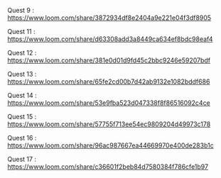 Quest 9 : https://www.loom.com/share/3872934df8e2404a9e221e04f3df8905

Quest 11 : https://www.loom.com/share/d63308add3a8449ca634ef8bdc98eaf4

Quest 12 : https://www.loom.com/share/381e0d01d9fd45c2bbc9246e59207bdf

Quest 13 : https://www.loom.com/share/65fe2cd00b7d42ab9132e1082bddf686

Quest 14 : https://www.loom.com/share/53e9fba523d047338f8f86516092c4ce

Quest 15 : https://www.loom.com/share/57755f713ee54ec9809204d49973c178

Quest 16 : https://www.loom.com/share/96ac987667ea44669970e400de283b1c

Quest 17 : https://www.loom.com/share/c36601f2beb84d7580384f786cfe1b97

